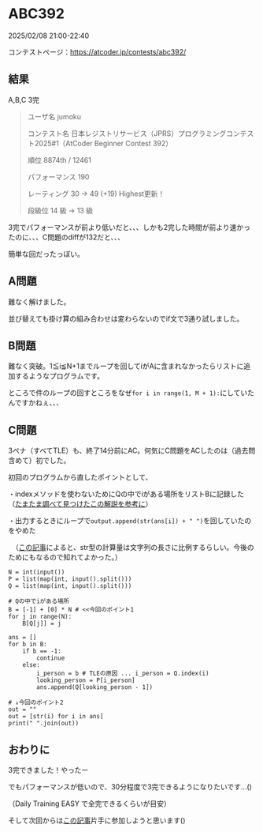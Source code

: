 # ABC392
2025/02/08 21:00-22:40

コンテストページ：https://atcoder.jp/contests/abc392/

## 結果

A,B,C 3完

>ユーザ名	jumoku
>
>コンテスト名	日本レジストリサービス（JPRS）プログラミングコンテスト2025#1（AtCoder Beginner Contest 392）
>
>順位	8874th / 12461
>
>パフォーマンス	190
>
>レーティング	30 → 49 (+19) Highest更新！
>
>段級位	14 級 → 13 級

3完でパフォーマンスが前より低いだと、、、しかも2完した時間が前より速かったのに、、、C問題のdiffが132だと、、、

簡単な回だったっぽい。

## A問題

難なく解けました。

並び替えても掛け算の組み合わせは変わらないのでif文で3通り試しました。

## B問題

難なく突破。1≦i≦N+1までループを回してiがAに含まれなかったらリストに追加するようなプログラムです。

ところで件のループの回すところをなぜ```for i in range(1, M + 1):```にしていたんですかねぇ、、、

## C問題

3ペナ（すべてTLE）も、終了14分前にAC。何気にC問題をACしたのは（過去問含めて）初でした。

初回のプログラムから直したポイントとして、

・indexメソッドを使わないためにQの中でiがある場所をリストBに記録した（[たまたま調べて見つけたこの解説を参考に](https://atcoder.jp/contests/abc350/tasks/abc350_c/editorial)）

・出力するときにループで```output.append(str(ans[i]) + " ")```を回していたのをやめた

　（[この記事](https://qiita.com/mattya256/items/ca86028efb7b5697c87f)によると、str型の計算量は文字列の長さに比例するらしい。今後のためにもなるので知れてよかった。）

```
N = int(input())
P = list(map(int, input().split()))
Q = list(map(int, input().split()))

# Qの中でiがある場所
B = [-1] + [0] * N # <<今回のポイント1
for j in range(N):
    B[Q[j]] = j

ans = []
for b in B:
    if b == -1:
        continue
    else:
        i_person = b # TLEの原因 ... i_person = Q.index(i)
        looking_person = P[i_person]
        ans.append(Q[looking_person - 1])

# ↓今回のポイント2
out = ""
out = [str(i) for i in ans]
print(" ".join(out))
```

## おわりに

3完できました！やったー

でもパフォーマンスが低いので、30分程度で3完できるようになりたいです...()

（Daily Training EASY で全完できるくらいが目安）

そして次回からは[この記事](https://qiita.com/mattya256/items/ca86028efb7b5697c87f)片手に参加しようと思います()
